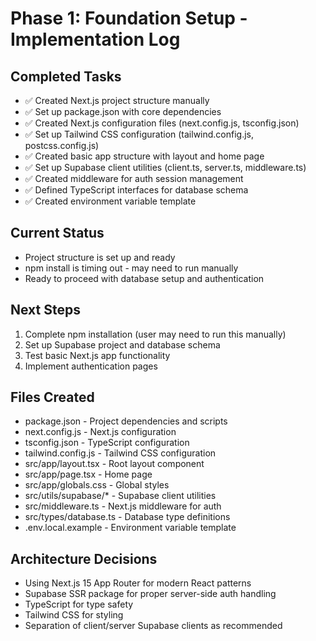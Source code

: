 # Phase 1: Foundation Setup - Implementation Log

## Completed Tasks
- ✅ Created Next.js project structure manually
- ✅ Set up package.json with core dependencies
- ✅ Created Next.js configuration files (next.config.js, tsconfig.json)
- ✅ Set up Tailwind CSS configuration (tailwind.config.js, postcss.config.js)
- ✅ Created basic app structure with layout and home page
- ✅ Set up Supabase client utilities (client.ts, server.ts, middleware.ts)
- ✅ Created middleware for auth session management
- ✅ Defined TypeScript interfaces for database schema
- ✅ Created environment variable template

## Current Status
- Project structure is set up and ready
- npm install is timing out - may need to run manually
- Ready to proceed with database setup and authentication

## Next Steps
1. Complete npm installation (user may need to run this manually)
2. Set up Supabase project and database schema
3. Test basic Next.js app functionality
4. Implement authentication pages

## Files Created
- package.json - Project dependencies and scripts
- next.config.js - Next.js configuration
- tsconfig.json - TypeScript configuration
- tailwind.config.js - Tailwind CSS configuration
- src/app/layout.tsx - Root layout component
- src/app/page.tsx - Home page
- src/app/globals.css - Global styles
- src/utils/supabase/* - Supabase client utilities
- src/middleware.ts - Next.js middleware for auth
- src/types/database.ts - Database type definitions
- .env.local.example - Environment variable template

## Architecture Decisions
- Using Next.js 15 App Router for modern React patterns
- Supabase SSR package for proper server-side auth handling
- TypeScript for type safety
- Tailwind CSS for styling
- Separation of client/server Supabase clients as recommended
